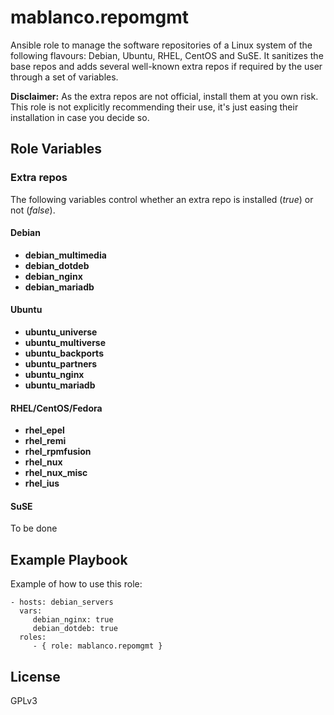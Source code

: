 # mablanco.repomgmt

Ansible role to manage the software repositories of a Linux system of the following flavours: Debian, Ubuntu, RHEL, CentOS and SuSE. It sanitizes the base repos and adds several well-known extra repos if required by the user through a set of variables.

**Disclaimer:** As the extra repos are not official, install them at you own risk. This role is not explicitly recommending their use, it's just easing their installation in case you decide so.

## Role Variables

### Extra repos
The following variables control whether an extra repo is installed (*true*) or not (*false*).

#### Debian
- **debian_multimedia**
- **debian_dotdeb**
- **debian_nginx**
- **debian_mariadb**

#### Ubuntu
- **ubuntu_universe**
- **ubuntu_multiverse**
- **ubuntu_backports**
- **ubuntu_partners**
- **ubuntu_nginx**
- **ubuntu_mariadb**

#### RHEL/CentOS/Fedora
- **rhel_epel**
- **rhel_remi**
- **rhel_rpmfusion**
- **rhel_nux**
- **rhel_nux_misc**
- **rhel_ius**

#### SuSE
To be done

## Example Playbook

Example of how to use this role:

    - hosts: debian_servers
      vars:
         debian_nginx: true
         debian_dotdeb: true
      roles:
         - { role: mablanco.repomgmt }

## License

GPLv3
